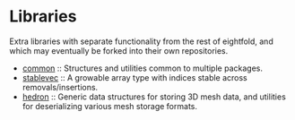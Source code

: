 # Libraries

Extra libraries with separate functionality from the rest of eightfold, and which may eventually be forked into their own repositories.

* [common](./common) :: Structures and utilities common to multiple packages.
* [stablevec](./stablevec) :: A growable array type with indices stable across removals/insertions.
* [hedron](./hedron) :: Generic data structures for storing 3D mesh data, and utilities for deserializing various mesh storage formats.
